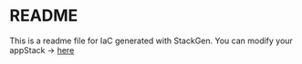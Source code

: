 # README
This is a readme file for IaC generated with StackGen.
You can modify your appStack -> [here](http://main.dev.stackgen.com/appstacks/fe015f50-7376-4c0f-80c0-f86d9ad64398)
